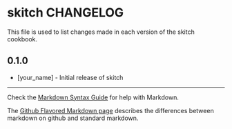 skitch CHANGELOG
================

This file is used to list changes made in each version of the skitch cookbook.

0.1.0
-----
- [your_name] - Initial release of skitch

- - -
Check the [Markdown Syntax Guide](http://daringfireball.net/projects/markdown/syntax) for help with Markdown.

The [Github Flavored Markdown page](http://github.github.com/github-flavored-markdown/) describes the differences between markdown on github and standard markdown.
